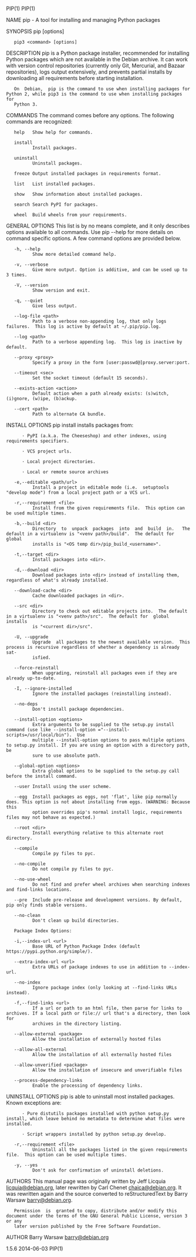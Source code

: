 PIP(1)                                                                                                                                      PIP(1)

NAME
       pip - A tool for installing and managing Python packages

SYNOPSIS
       pip <command> [options]

       pip3 <command> [options]

DESCRIPTION
       pip  is  a Python package installer, recommended for installing Python packages which are not available in the Debian archive.  It can work
       with version control repositories (currently only Git, Mercurial, and Bazaar repositories), logs output extensively, and  prevents  partial
       installs by downloading all requirements before starting installation.

       On  Debian,  pip is the command to use when installing packages for Python 2, while pip3 is the command to use when installing packages for
       Python 3.

COMMANDS
       The command comes before any options.  The following commands are recognized:

       help   Show help for commands.

       install
              Install packages.

       uninstall
              Uninstall packages.

       freeze Output installed packages in requirements format.

       list   List installed packages.

       show   Show information about installed packages.

       search Search PyPI for packages.

       wheel  Build wheels from your requirements.

GENERAL OPTIONS
       This list is by no means complete, and it only describes options available to all commands.  Use pip <command> --help for more  details  on
       command specific options.  A few command options are provided below.

       -h, --help
              Show more detailed command help.

       -v, --verbose
              Give more output. Option is additive, and can be used up to 3 times.

       -V, --version
              Show version and exit.

       -q, --quiet
              Give less output.

       --log-file <path>
              Path to a verbose non-appending log, that only logs failures.  This log is active by default at ~/.pip/pip.log.

       --log <path>
              Path to a verbose appending log.  This log is inactive by default.

       --proxy <proxy>
              Specify a proxy in the form [user:passwd@]proxy.server:port.

       --timeout <sec>
              Set the socket timeout (default 15 seconds).

       --exists-action <action>
              Default action when a path already exists: (s)witch, (i)gnore, (w)ipe, (b)ackup.

       --cert <path>
              Path to alternate CA bundle.

INSTALL OPTIONS
       pip install installs packages from:

          · PyPI (a.k.a. The Cheeseshop) and other indexes, using requirements specifiers.

          · VCS project urls.

          · Local project directories.

          · Local or remote source archives

       -e,--editable <path/url>
              Install a project in editable mode (i.e.  setuptools "develop mode") from a local project path or a VCS url.

       -r,--requirement <file>
              Install from the given requirements file.  This option can be used multiple times.

       -b,--build <dir>
              Directory  to  unpack  packages  into  and  build  in.   The default in a virtualenv is "<venv path>/build".  The default for global
              installs is "<OS temp dir>/pip_build_<username>".

       -t,--target <dir>
              Install packages into <dir>.

       -d,--download <dir>
              Download packages into <dir> instead of installing them, regardless of what's already installed.

       --download-cache <dir>
              Cache downloaded packages in <dir>.

       --src <dir>
              Directory to check out editable projects into.  The default in a virtualenv is "<venv path>/src".  The default for  global  installs
              is "<current dir>/src".

       -U, --upgrade
              Upgrade  all packages to the newest available version.  This process is recursive regardless of whether a dependency is already sat‐
              isfied.

       --force-reinstall
              When upgrading, reinstall all packages even if they are already up-to-date.

       -I, --ignore-installed
              Ignore the installed packages (reinstalling instead).

       --no-deps
              Don't install package dependencies.

       --install-option <options>
              Extra arguments to be supplied to the setup.py install command (use like --install-option ="--install-scripts=/usr/local/bin").  Use
              multiple --install-option options to pass multiple options to setup.py install. If you are using an option with a directory path, be
              sure to use absolute path.

       --global-option <options>
              Extra global options to be supplied to the setup.py call before the install command.

       --user Install using the user scheme.

       --egg  Install packages as eggs, not 'flat', like pip normally does. This option is not about installing from eggs. (WARNING: Because  this
              option overrides pip's normal install logic, requirements files may not behave as expected.)

       --root <dir>
              Install everything relative to this alternate root directory.

       --compile
              Compile py files to pyc.

       --no-compile
              Do not compile py files to pyc.

       --no-use-wheel
              Do not find and prefer wheel archives when searching indexes and find-links locations.

       --pre  Include pre-release and development versions. By default, pip only finds stable versions.

       --no-clean
              Don't clean up build directories.

       Package Index Options:

       -i,--index-url <url>
              Base URL of Python Package Index (default https://pypi.python.org/simple/).

       --extra-index-url <url>
              Extra URLs of package indexes to use in addition to --index-url.

       --no-index
              Ignore package index (only looking at --find-links URLs instead).

       -f,--find-links <url>
              If a url or path to an html file, then parse for links to archives. If a local path or file:// url that's a directory, then look for
              archives in the directory listing.

       --allow-external <package>
              Allow the installation of externally hosted files

       --allow-all-external
              Allow the installation of all externally hosted files

       --allow-unverified <package>
              Allow the installation of insecure and unverifiable files

       --process-dependency-links
              Enable the processing of dependency links.

UNINSTALL OPTIONS
       pip is able to uninstall most installed packages. Known exceptions are:

          · Pure distutils packages installed with python setup.py install, which leave behind no metadata to determine what files were installed.

          · Script wrappers installed by python setup.py develop.

       -r,--requirement <file>
              Uninstall all the packages listed in the given requirements file.  This option can be used multiple times.

       -y, --yes
              Don't ask for confirmation of uninstall deletions.

AUTHORS
       This manual page was originally written by Jeff Licquia <licquia@debian.org>, later rewritten by Carl Chenet <chaica@debian.org>.   It  was
       rewritten again and the source converted to reStructuredText by Barry Warsaw <barry@debian.org>.

       Permission  is  granted to copy, distribute and/or modify this document under the terms of the GNU General Public License, version 3 or any
       later version published by the Free Software Foundation.

AUTHOR
       Barry Warsaw <barry@debian.org>

1.5.6                                                               2014-06-03                                                              PIP(1)
